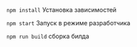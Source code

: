 `npm install`
Установка зависимостей

`npm start`
Запуск в режиме разработчика

`npm run build`
сборка билда
